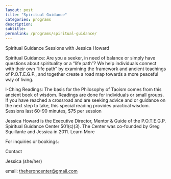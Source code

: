```yaml
---
layout: post
title: "Spiritual Guidance"
categories: programs
description:
subtitle:
permalink: /programs/spiritual-guidance/
---
```



Spiritual Guidance Sessions with Jessica Howard

Spiritual Guidance: Are you a seeker, in need of balance or simply have questions about spirituality or a “life path”?  We help individuals connect with their own “life path” by examining the framework and ancient teachings of P.O.T.E.G.P., and together create a road map towards a more peaceful way of living. 

I-Ching Readings: The basis for the Philosophy of Taoism comes from this ancient book of wisdom. Readings are done for individuals or small groups. If you have reached a crossroad and are seeking advice and or guidance on the next step to take, this special reading provides practical wisdom.  Sessions last 60-90 minutes, $75 per session

Jessica Howard is the Executive Director, Mentor & Guide of the P.O.T.E.G.P. Spiritual Guidance Center 501(c)(3). The Center was co-founded by Greg Squillante and Jessica in 2011. Learn More  

For inquiries or bookings:

Contact

Jessica (she/her)

email:  theheroncenter@gmail.com
